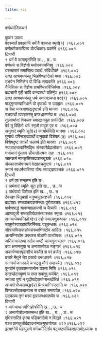 ```yaml
---
title: १६६

---
```

वर्णधर्मादिकथनं  
  
पुष्कर उवाच  
वेदस्मार्तं प्रवक्ष्यामि धर्मं वै पञ्चधा स्मृतं(१) ।१६६.००१  
वर्णत्वमेकमाश्रित्य योऽधिकारः प्रवर्तते ॥१६६.००१  
टिप्पणी  
१ धर्मं वै परमामृतमिति ख.. , छ.. च  
वर्णधर्मः स विज्ञेयो यथोपनयनन्त्रिषु ।१६६.००२  
यस्त्वाश्रमं समाश्रित्य पदार्थः संविधीयते ॥१६६.००२  
उक्त आश्रमधर्मस्तु भिन्नपिण्डादिको यथा ।१६६.००३  
उभयेन निमित्तेन यो विधिः सम्प्रवर्तते ॥१६६.००३  
नैमित्तिकः स विज्ञेयः प्रायश्चित्तविधिर्यथा ।१६६.००४  
ब्रह्मचारी गृही चापि वानप्रस्थो यतिर्नृप ॥१६६.००४  
उक्त आश्रमधर्मस्तु धर्मः स्यात्पञ्चधा परः(१) ।१६६.००५  
षाड्गुण्यस्याभिधाने यो दृष्टार्थः स उदाहृतः ॥१६६.००५  
स त्रेधा मन्त्रयागाद्यदृष्टार्थ इति मानवाः ।१६६.००६  
उभयार्थो व्यवहारस्तु दण्डधारणमेव च ॥१६६.००६  
तुल्यार्थानां विकल्पः स्याद्यागमूलः प्रकीर्तितः ।१६६.००७  
वेदे तु विहितो धर्मः स्मृतौ तादृश एव च ॥१६६.००७  
अनुवादं स्मृतिः सूते(२) कार्यार्थमिति मानवाः ।१६६.००८  
गुणार्थः परिसङ्ख्यार्थो वानुवादो विशेषतः(३) ॥१६६.००८  
विशेषदृष्ट एवासौ फलार्थ इति मानवाः ।१६६.००९  
स्यादष्टचत्वारिंशद्भिः संस्कारैर्ब्रह्मलोकगः ॥१६६.००९  
गर्भाधानं पुंसवनं सीमन्तोन्नयनः ततः ।१६६.०१०  
जातकर्म नामकृतिरन्नप्राशनचूडकं ॥१६६.०१०  
संस्कारश्चोपनयनं वेदव्रतचतुष्टयं ।१६६.०११  
स्नानं स्वधर्मचारिण्या योगः स्याद्यज्ञपञ्चकं ॥१६६.०११  
टिप्पणी  
१ धर्म एष सनातन इति ङ..  
२ अर्थवादं स्मृतिः सूत इति ख.. , छ.. च  
३ वार्थवादो विशेषत इति ख.. , छ.. च  
देवयज्ञः पितृयज्ञो मनुष्यभूतयज्ञकौ ।१६६.०१२  
ब्रह्मयज्ञः सप्तपाकयज्ञसंस्थाः पुरोऽष्टकाः ॥१६६.०१२  
पार्वणश्राद्धं श्रावण्याग्रहायणी च चैत्र्यपि ।१६६.०१३  
आश्वयुजी सप्तहविर्यज्ञसंस्थास्ततः स्मृताः ॥१६६.०१३  
अग्न्याधेयमग्निहोत्रं(१) दर्शः स्यात्पशुबन्धकः ।१६६.०१४  
चातुर्मास्याग्रहायेष्टिर्निरूढः पशुबन्धकः ॥१६६.०१४  
सौत्रामणिसप्तसोमसंस्थाग्निष्टोम आदितः ।१६६.०१५  
अत्यग्निष्टोम उक्थश्च षोडशी वाजपेयकः ॥१६६.०१५  
अतिरात्रास्तथा स्तोम अष्टौ चात्मगुणास्ततः ।१६६.०१६  
दया क्षमानसूया च अनायासोऽथ मङ्गलं ॥१६६.०१६  
अकार्पण्यास्पृहाशौचं यस्यैते स परं व्रजेत् ।१६६.०१७  
प्रचारे मैथुने चैव प्रस्रावे दन्तधावने ॥१६६.०१७  
स्नानभोजनकाले च पट्सु मौनं समाचरेत् ।१६६.०१८  
पुनर्दानं पृथक्पानमाज्येन यपसा निशि ॥१६६.०१८  
दन्तच्छेदनमुष्णं च सप्त शक्तुषु वर्जयेत् ।१६६.०१९  
स्नात्वा पुष्पं न गृह्णीयाद्देवायोग्यन्तदीरितं ॥१६६.०१९  
अन्यगोत्रोप्यसम्बद्धः(२) प्रेतस्याग्निन्ददाति यः ।१६६.०२०  
पिण्डञ्चोदकदानञ्च स दशाहं समापयेत् ॥१६६.०२०  
उदकञ्च तृणं भस्म द्वारम्पन्थास्तथैव च ।१६६.०२१  
टिप्पणी  
१ अग्न्याधानमग्निहोत्रमिति ख.. , छ.. च  
२ अन्यगोत्रोऽन्यसम्बन्ध इति ख.. , घ.. , ञ.. च  
एभिरन्तरितं कृत्वा पङ्क्तिदोषो न विद्यते ॥१६६.०२१  
पञ्च प्राणाहुतीर्दद्यादनामाङ्गुष्ठयोगतः ॥२२॥१६६.०२२  
इत्याग्नेये महापुराणे वर्णधर्मादिर्नाम षट्षष्ट्यधिकशततमोऽध्यायः ॥